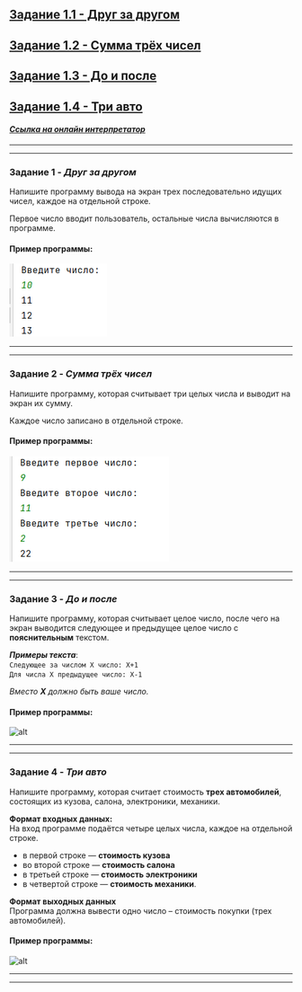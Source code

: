 ## [Задание 1.1 - Друг за другом](#task_1)
## [Задание 1.2 - Сумма трёх чисел](#task_2)
## [Задание 1.3 - До и после](#task_3)
## [Задание 1.4 - Три авто](#task_4)

#### [_Ссылка на онлайн интерпретатор_](https://www.online-python.com/)
_________________________________________
_________________________________________

### Задание 1 - _Друг за другом_ <a name="task_1"></a>
Напишите программу вывода на экран трех последовательно идущих чисел, каждое на отдельной строке. 

Первое число вводит пользователь, остальные числа вычисляются в программе.

#### Пример программы:
![alt](images/task_1_1.png)
_________________________________________
_________________________________________
### Задание 2 - _Сумма трёх чисел_<a name="task_2"></a>
Напишите программу, которая считывает три целых числа и выводит на экран их сумму. 

Каждое число записано в отдельной строке.

#### Пример программы:
![alt](images/task_1_2.png)
_________________________________________
_________________________________________
### Задание 3 - _До и после_<a name="task_3"></a>
Напишите программу, которая считывает целое число, 
после чего на экран выводится следующее и предыдущее целое число с **пояснительным** текстом.



**_Примеры текста_**:      
```Следующее за числом X число: X+1```     
```Для числа X предыдущее число: X-1```

_Вместо **X** должно быть ваше число._

#### Пример программы:
![alt](images/task_1_3.png)
_________________________________________
_________________________________________
### Задание 4 - _Три авто_<a name="task_4"></a>
Напишите программу, которая считает стоимость **трех автомобилей**, состоящих из кузова, салона, электроники, механики.

**Формат входных данных:**    
На вход программе подаётся четыре целых числа, каждое на отдельной строке. 
- в первой строке — **стоимость кузова**
- во второй строке — **стоимость салона**
- в третьей строке — **стоимость электроники**
- в четвертой строке — **стоимость механики**.

**Формат выходных данных**     
Программа должна вывести одно число – стоимость покупки (трех автомобилей).


#### Пример программы:
![alt](images/task_1_4.png)

_________________________________________
_________________________________________